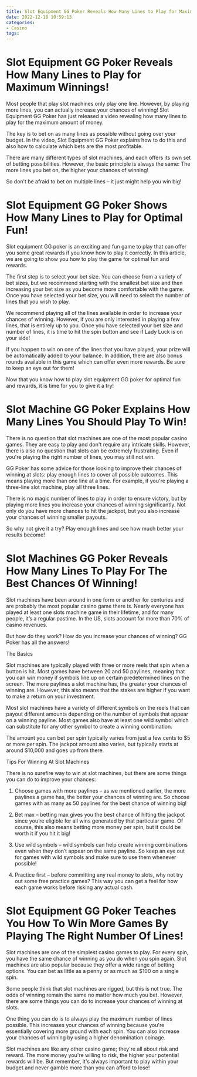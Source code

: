 ```yaml
---
title: Slot Equipment GG Poker Reveals How Many Lines to Play for Maximum Winnings!
date: 2022-12-18 10:59:13
categories:
- Casino
tags:
---
```



#  Slot Equipment GG Poker Reveals How Many Lines to Play for Maximum Winnings!

Most people that play slot machines only play one line. However, by playing more lines, you can actually increase your chances of winning! Slot Equipment GG Poker has just released a video revealing how many lines to play for the maximum amount of money.

The key is to bet on as many lines as possible without going over your budget. In the video, Slot Equipment GG Poker explains how to do this and also how to calculate which bets are the most profitable.

There are many different types of slot machines, and each offers its own set of betting possibilities. However, the basic principle is always the same: The more lines you bet on, the higher your chances of winning!

So don’t be afraid to bet on multiple lines – it just might help you win big!

#  Slot Equipment GG Poker Shows How Many Lines to Play for Optimal Fun!

Slot equipment GG poker is an exciting and fun game to play that can offer you some great rewards if you know how to play it correctly. In this article, we are going to show you how to play the game for optimal fun and rewards. 

The first step is to select your bet size. You can choose from a variety of bet sizes, but we recommend starting with the smallest bet size and then increasing your bet size as you become more comfortable with the game. Once you have selected your bet size, you will need to select the number of lines that you wish to play. 

We recommend playing all of the lines available in order to increase your chances of winning. However, if you are only interested in playing a few lines, that is entirely up to you. Once you have selected your bet size and number of lines, it is time to hit the spin button and see if Lady Luck is on your side! 

If you happen to win on one of the lines that you have played, your prize will be automatically added to your balance. In addition, there are also bonus rounds available in this game which can offer even more rewards. Be sure to keep an eye out for them! 

Now that you know how to play slot equipment GG poker for optimal fun and rewards, it is time for you to give it a try!

#  Slot Machine GG Poker Explains How Many Lines You Should Play To Win!

There is no question that slot machines are one of the most popular casino games. They are easy to play and don't require any intricate skills. However, there is also no question that slots can be extremely frustrating. Even if you're playing the right number of lines, you may still not win.

GG Poker has some advice for those looking to improve their chances of winning at slots: play enough lines to cover all possible outcomes. This means playing more than one line at a time. For example, if you're playing a three-line slot machine, play all three lines.

There is no magic number of lines to play in order to ensure victory, but by playing more lines you increase your chances of winning significantly. Not only do you have more chances to hit the jackpot, but you also increase your chances of winning smaller payouts.

So why not give it a try? Play enough lines and see how much better your results become!

#  Slot Machines GG Poker Reveals How Many Lines To Play For The Best Chances Of Winning!

Slot machines have been around in one form or another for centuries and are probably the most popular casino game there is. Nearly everyone has played at least one slots machine game in their lifetime, and for many people, it’s a regular pastime. In the US, slots account for more than 70% of casino revenues.

But how do they work? How do you increase your chances of winning? GG Poker has all the answers!

The Basics

Slot machines are typically played with three or more reels that spin when a button is hit. Most games have between 20 and 50 paylines, meaning that you can win money if symbols line up on certain predetermined lines on the screen. The more paylines a slot machine has, the greater your chances of winning are. However, this also means that the stakes are higher if you want to make a return on your investment.

Most slot machines have a variety of different symbols on the reels that can payout different amounts depending on the number of symbols that appear on a winning payline. Most games also have at least one wild symbol which can substitute for any other symbol to create a winning combination.

The amount you can bet per spin typically varies from just a few cents to $5 or more per spin. The jackpot amount also varies, but typically starts at around $10,000 and goes up from there.

Tips For Winning At Slot Machines

There is no surefire way to win at slot machines, but there are some things you can do to improve your chances:

1) Choose games with more paylines – as we mentioned earlier, the more paylines a game has, the better your chances of winning are. So choose games with as many as 50 paylines for the best chance of winning big!

2) Bet max – betting max gives you the best chance of hitting the jackpot since you’re eligible for all wins generated by that particular game. Of course, this also means betting more money per spin, but it could be worth it if you hit it big!

3) Use wild symbols – wild symbols can help create winning combinations even when they don’t appear on the same payline. So keep an eye out for games with wild symbols and make sure to use them whenever possible!

4) Practice first – before committing any real money to slots, why not try out some free practice games? This way you can get a feel for how each game works before risking any actual cash.

#  Slot Equipment GG Poker Teaches You How To Win More Games By Playing The Right Number Of Lines!

Slot machines are one of the simplest casino games to play. For every spin, you have the same chance of winning as you do when you spin again. Slot machines are also popular because they offer a wide range of betting options. You can bet as little as a penny or as much as $100 on a single spin.

Some people think that slot machines are rigged, but this is not true. The odds of winning remain the same no matter how much you bet. However, there are some things you can do to increase your chances of winning at slots.

One thing you can do is to always play the maximum number of lines possible. This increases your chances of winning because you're essentially covering more ground with each spin. You can also increase your chances of winning by using a higher denomination coinage.

Slot machines are like any other casino game; they're all about risk and reward. The more money you're willing to risk, the higher your potential rewards will be. But remember, it's always important to play within your budget and never gamble more than you can afford to lose!